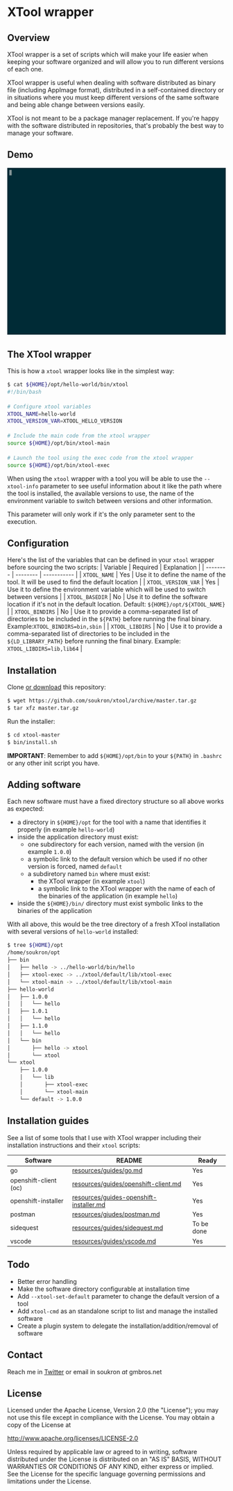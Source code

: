 # XTool wrapper


## Overview
XTool wrapper is a set of scripts which will make your life easier when keeping
your software organized and will allow you to run different versions of each one.

XTool wrapper is useful when dealing with software distributed as binary file 
(including AppImage format), distributed in a self-contained directory or in 
situations where you must keep different versions of the same software and being
able change between versions easily.

XTool is not meant to be a package manager replacement. If you're happy with the
software distributed in repositories, that's probably the best way to manage your
software.


## Demo
![Demo Overview](resources/asciinema/overview-ascii.gif)


## The XTool wrapper
This is how a `xtool` wrapper looks like in the simplest way:
```sh
$ cat ${HOME}/opt/hello-world/bin/xtool
#!/bin/bash

# Configure xtool variables
XTOOL_NAME=hello-world
XTOOL_VERSION_VAR=XTOOL_HELLO_VERSION

# Include the main code from the xtool wrapper
source ${HOME}/opt/bin/xtool-main

# Launch the tool using the exec code from the xtool wrapper
source ${HOME}/opt/bin/xtool-exec
```

When using the `xtool` wrapper with a tool you will be able to use the 
`--xtool-info` parameter to see useful information about it like the path where
the tool is installed, the available versions to use, the name of the
environment variable to switch between versions and other information.

This parameter will only work if it's the only parameter sent to the execution.


## Configuration
Here's the list of the variables that can be defined in your `xtool` wrapper 
before sourcing the two scripts:
| Variable | Required | Explanation |
| -------- | -------- | ----------- | 
| `XTOOL_NAME` | Yes |  Use it to define the name of the tool. It will be used to find the default location |
| `XTOOL_VERSION_VAR` | Yes | Use it to define the environment variable which will be used to switch between versions |
| `XTOOL_BASEDIR` | No | Use it to define the software location if it's not in the default location. Default:  `${HOME}/opt/${XTOOL_NAME}` |
| `XTOOL_BINDIRS` | No | Use it to provide a comma-separated list of directories to be included in the `${PATH}` before running the final binary. Example:`XTOOL_BINDIRS=bin,sbin` | 
| `XTOOL_LIBDIRS` | No | Use it to provide a comma-separated list of directories to be included in the `${LD_LIBRARY_PATH}` before running the final binary. Example: `XTOOL_LIBDIRS=lib,lib64` | 


## Installation
Clone [or download](https://github.com/soukron/xtool/releases) this repository:
```sh
$ wget https://github.com/soukron/xtool/archive/master.tar.gz
$ tar xfz master.tar.gz
```

Run the installer:
```sh
$ cd xtool-master
$ bin/install.sh
```

**IMPORTANT**: Remember to add `${HOME}/opt/bin` to your `${PATH}` in `.bashrc` or any
other init script you have.


## Adding software
Each new software must have a fixed directory structure so all above works as 
expected:
- a directory in `${HOME}/opt` for the tool with a name that identifies it 
properly (in example `hello-world`)
- inside the application directory must exist:
  - one subdirectory for each version, named with the version (in example `1.0.0`)
  - a symbolic link to the default version which be used if no other version is
forced, named `default`
  - a subdiretory named `bin` where must exist:
    - the XTool wrapper (in example `xtool`)
    - a symbolic link to the XTool wrapper with the name of each of the binaries
of the application (in example `hello`)
- inside the `${HOME}/bin/` directory must exist symbolic links to the binaries
of the application

With all above, this would be the tree directory of a fresh XTool installation with
several versions of `hello-world` installed:
```sh
$ tree ${HOME}/opt
/home/soukron/opt
├── bin
│   ├── hello -> ../hello-world/bin/hello
│   ├── xtool-exec -> ../xtool/default/lib/xtool-exec
│   └── xtool-main -> ../xtool/default/lib/xtool-main
├── hello-world
│   ├── 1.0.0
│   │   └── hello
│   ├── 1.0.1
│   │   └── hello
│   ├── 1.1.0
│   │   └── hello
│   └── bin
│       ├── hello -> xtool
│       └── xtool
└── xtool
    ├── 1.0.0
    │   └── lib
    │       ├── xtool-exec
    │       └── xtool-main
    └── default -> 1.0.0
```
  

## Installation guides
See a list of some tools that I use with XTool wrapper including their 
installation instructions and their `xtool` scripts:

| Software | README | Ready |
| -------- | ------ | ----- |
| go | [resources/guides/go.md][guides-go] | Yes |
| openshift-client (oc) | [resources/guides/openshift-client.md][guides-openshift-client] | Yes |
| openshift-installer | [resources/guides-openshift-installer.md][guides-openshift-installer] | Yes |
| postman | [resources/giudes/postman.md][guides-postman] | Yes |
| sidequest | [resources/guides/sidequest.md][guides-sidequest] | To be done |
| vscode | [resources/guides/vscode.md][guides-vscode] | Yes |


## Todo
- Better error handling
- Make the software directory configurable at installation time
- Add `--xtool-set-default` parameter to change the default version of a tool
- Add `xtool-cmd` as an standalone script to list and manage the installed software
- Create a plugin system to delegate the installation/addition/removal of software

## Contact
Reach me in [Twitter] or email in soukron _at_ gmbros.net


## License
Licensed under the Apache License, Version 2.0 (the "License"); you may not use
this file except in compliance with the License. You may obtain a copy of the 
License at

http://www.apache.org/licenses/LICENSE-2.0

Unless required by applicable law or agreed to in writing, software distributed
under the License is distributed on an "AS IS" BASIS, WITHOUT WARRANTIES OR 
CONDITIONS OF ANY KIND, either express or implied. See the License for the 
specific language governing permissions and limitations under the License.

[Twitter]:http://twitter.com/soukron
[guides-crc]: <https://github.com/soukron/xtool/tree/master/resources/guides/crc.md>
[guides-go]: <https://github.com/soukron/xtool/tree/master/resources/guides/go.md>
[guides-openshift-client]: <https://github.com/soukron/xtool/tree/master/resources/guides/openshift-client.md>
[guides-openshift-installer]: <https://github.com/soukron/xtool/tree/master/resources/guides/openshift-installer.md>
[guides-postman]: <https://github.com/soukron/xtool/tree/master/resources/guides/postman.md>
[guides-sidequest]: <https://github.com/soukron/xtool/tree/master/resources/guides/sidequest.md>
[guides-vscode]: <https://github.com/soukron/xtool/tree/master/resources/guides/vscode.md>
